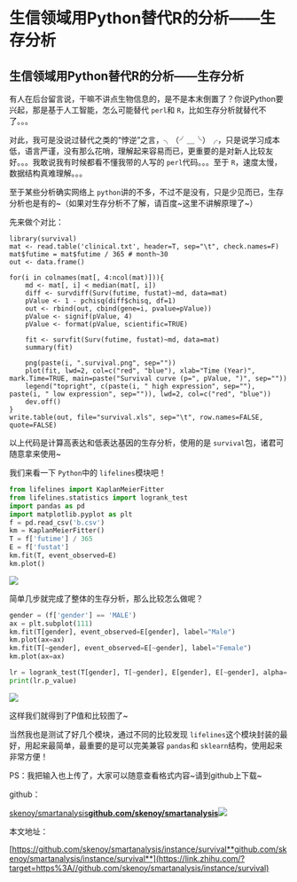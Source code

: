 # 生信领域用Python替代R的分析——生存分析

## 生信领域用Python替代R的分析——生存分析

有人在后台留言说，干嘛不讲点生物信息的，是不是本末倒置了？你说Python要兴起，那是基于人工智能，怎么可能替代 `perl`和 `R`，比如生存分析就替代不了。。。

对此，我可是没说过替代之类的“悖逆”之言，╮（╯＿╰）╭，只是说学习成本低，语言严谨，没有那么花哨，理解起来容易而已，更重要的是对新人比较友好。。。我敢说我有时候都看不懂我带的人写的 `perl`代码。。。至于 `R`，速度太慢，数据结构真难理解。。。

至于某些分析确实网络上 `python`讲的不多，不过不是没有，只是少见而已，生存分析也是有的~（如果对生存分析不了解，请百度~这里不讲解原理了~）

先来做个对比：

```text
library(survival)
mat <- read.table('clinical.txt', header=T, sep="\t", check.names=F)
mat$futime = mat$futime / 365 # month~30
out <- data.frame()

for(i in colnames(mat[, 4:ncol(mat)])){
    md <- mat[, i] < median(mat[, i])
    diff <- survdiff(Surv(futime, fustat)~md, data=mat)
    pValue <- 1 - pchisq(diff$chisq, df=1)
    out <- rbind(out, cbind(gene=i, pvalue=pValue))
    pValue <- signif(pValue, 4)
    pValue <- format(pValue, scientific=TRUE)

    fit <- survfit(Surv(futime, fustat)~md, data=mat)
    summary(fit)

    png(paste(i, ".survival.png", sep=""))
    plot(fit, lwd=2, col=c("red", "blue"), xlab="Time (Year)", mark.Time=TRUE, main=paste("Survival curve (p=", pValue, ")", sep=""))
    legend("topright", c(paste(i, " high expression", sep=""), paste(i, " low expression", sep="")), lwd=2, col=c("red", "blue"))
    dev.off()
}
write.table(out, file="survival.xls", sep="\t", row.names=FALSE, quote=FALSE)
```

以上代码是计算高表达和低表达基因的生存分析，使用的是 `survival`包，诸君可随意拿来使用~

我们来看一下 `Python`中的 `lifelines`模块吧！

```python
from lifelines import KaplanMeierFitter
from lifelines.statistics import logrank_test
import pandas as pd
import matplotlib.pyplot as plt
f = pd.read_csv('b.csv')
km = KaplanMeierFitter()
T = f['futime'] / 365
E = f['fustat']
km.fit(T, event_observed=E)
km.plot()
```

![](https://pic3.zhimg.com/80/v2-8431e0d7b9620a23f7a1d16fac214b92_1440w.webp)

简单几步就完成了整体的生存分析，那么比较怎么做呢？

```python
gender = (f['gender'] == 'MALE')
ax = plt.subplot(111)
km.fit(T[gender], event_observed=E[gender], label="Male")
km.plot(ax=ax)
km.fit(T[~gender], event_observed=E[~gender], label="Female")
km.plot(ax=ax)

lr = logrank_test(T[gender], T[~gender], E[gender], E[~gender], alpha=.99)
print(lr.p_value)
```

![](https://pic2.zhimg.com/80/v2-0068d9ccbeb1378e73909743abc2e2b9_1440w.webp)

这样我们就得到了P值和比较图了~

当然我也是测试了好几个模块，通过不同的比较发现 `lifelines`这个模块封装的最好，用起来最简单，最重要的是可以完美兼容 `pandas`和 `sklearn`结构，使用起来非常方便！

PS：我把输入也上传了，大家可以随意查看格式内容~请到github上下载~

github：

[skenoy/smartanalysis**github.com/skenoy/smartanalysis**![](https://pic3.zhimg.com/v2-e7a25c667f315db0b2dcc0e2f4c0cf8e_ipico.jpg)](https://link.zhihu.com/?target=https%3A//github.com/skenoy/smartanalysis)

本文地址：

[https://github.com/skenoy/smartanalysis/instance/survival**github.com/skenoy/smartanalysis/instance/survival**](https://link.zhihu.com/?target=https%3A//github.com/skenoy/smartanalysis/instance/survival)
